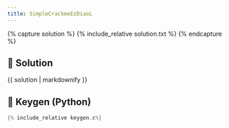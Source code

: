 ```yaml
---
title: SimpleCrackmeEzDiaoL 
---
```


{% capture solution %}
{% include_relative solution.txt %}
{% endcapture %}

## 📝 Solution

{{ solution | markdownify }}

<!-- Removed static_files assign -->
## 🔑 Keygen (Python)

```c
{% include_relative keygen.c%}
```
